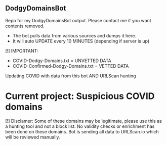 ## DodgyDomainsBot
Repo for my DodgyDomainsBot output. Please contact me if you want contents removed.

- The bot pulls data from various sources and dumps it here. 
- It will auto UPDATE every 10 MINUTES (depending if server is up)

[!] IMPORTANT: 
- COVID-Dodgy-Domains.txt = UNVETTED DATA
- COVID-Confirmed-Dodgy-Domains.txt = VETTED DATA

Updating COVID with data from this bot AND URLScan hunting

# Current project: Suspicious COVID domains

[!] Disclamer: Some of these domains may be legitimate, please use this as a hunting tool and not a block list. No validity checks or enrichment has been done on these domains. Bot is sending all data to URLScan.io which will be reviewed manually.

